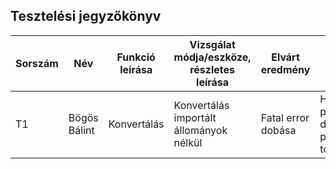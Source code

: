 ## Tesztelési jegyzőkönyv

| Sorszám |Név | Funkció leírása| Vizsgálat módja/eszköze, részletes leírása | Elvárt eredmény| Eredmény |Verzió |
|--|--|--|--|--|--|--|
|T1| Bögös Bálint | Konvertálás | Konvertálás importált állományok nélkül | Fatal error dobása | Hibát dob a pycharmban, de a program tovább fut | Beta 1.1 |
